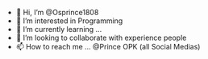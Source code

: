 - 👋 Hi, I’m @Osprince1808
- 👀 I’m interested in Programming
- 🌱 I’m currently learning ...
- 💞️ I’m looking to collaborate with experience people
- 📫 How to reach me ... @Prince OPK (all Social Medias)

<!---
Osprince1808/Osprince1808 is a ✨ special ✨ repository because its `README.md` (this file) appears on your GitHub profile.
You can click the Preview link to take a look at your changes.
--->
